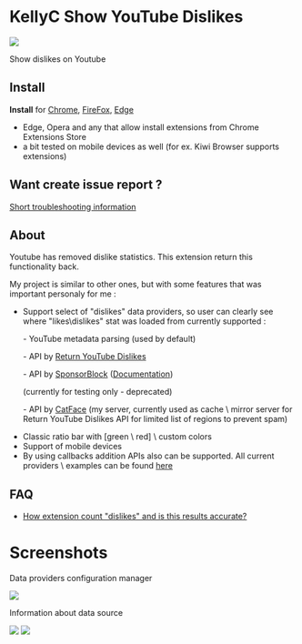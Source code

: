 # KellyC Show YouTube Dislikes

<img src="https://catface.ru/userfiles/media/udata_1638719625_ujbafjem.png">

Show dislikes on Youtube

<h2>Install</h2>

<p>
<b>Install</b> for <a href="https://chrome.google.com/webstore/detail/kellyc-return-youtube-dis/gmdihkflccbodfkfioifolcijgahdgaf?hl=en">Chrome</a>, <a href="https://addons.mozilla.org/en/firefox/addon/return-youtube-dislike/">FireFox</a>, <a href="https://microsoftedge.microsoft.com/addons/detail/kellyc-show-youtube-disli/kdjonhbaoaghhppmglnhaigpabhnmhgi">Edge</a>
</p>

- Edge, Opera and any that allow install extensions from Chrome Extensions Store
- a bit tested on mobile devices as well (for ex. Kiwi Browser supports extensions)

<h2> Want create issue report ? </h2>

<a href="https://www.reddit.com/r/KellyC/comments/x4c27w/kellyc_show_youtube_dislikes_troubleshooting/">Short troubleshooting information</a>

<h2> About </h2>

Youtube has removed dislike statistics. This extension return this functionality back.

My project is similar to other ones, but with some features that was important personaly for me :

<ul><li> 
  
  Support select of "dislikes" data providers, so user can clearly see where "likes\dislikes" stat was loaded from
  currently supported : 
  
<p>- YouTube metadata parsing (used by default)</p>
<p>- API by <a href="https://returnyoutubedislike.com/">Return YouTube Dislikes</a></p>
<p>- API by <a href="https://sponsor.ajay.app/">SponsorBlock</a> (<a href="https://wiki.sponsor.ajay.app/w/API_Docs/Ratings">Documentation</a>)</p> (currently for testing only - deprecated)
<p>- API by <a href="https://catface.ru">CatFace</a> (my server, currently used as cache \ mirror server for Return YouTube Dislikes API for limited list of regions to prevent spam)</p>
</li>
<li>Classic ratio bar with [green \ red] \ custom colors</li>
<li>Support of mobile devices</li>
<li> By using callbacks addition APIs also can be supported. All current providers \ examples can be found <a href="https://github.com/NC22/KellyC-Return-YouTube-Dislikes/tree/main/extension/lib/api">here</a></li>
</ul>

<h2> FAQ </h2>

<ul>
<li>
<a href="https://github.com/NC22/KellyC-Return-YouTube-Dislikes/wiki/How-extension-count-%22dislikes%22-and-is-this-results-accurate%3F">How extension count "dislikes" and is this results accurate?</a>
</li>
</ul>

# Screenshots

Data providers configuration manager

<img src="https://catface.ru/userfiles/media/udata_1638553359_aryfgiax.png">

Information about data source

<img src="https://catface.ru/userfiles/media/udata_1638564407_bbgibtji.png">

<img src="https://catface.ru/userfiles/media/udata_1638552251_vwllpies.png">

